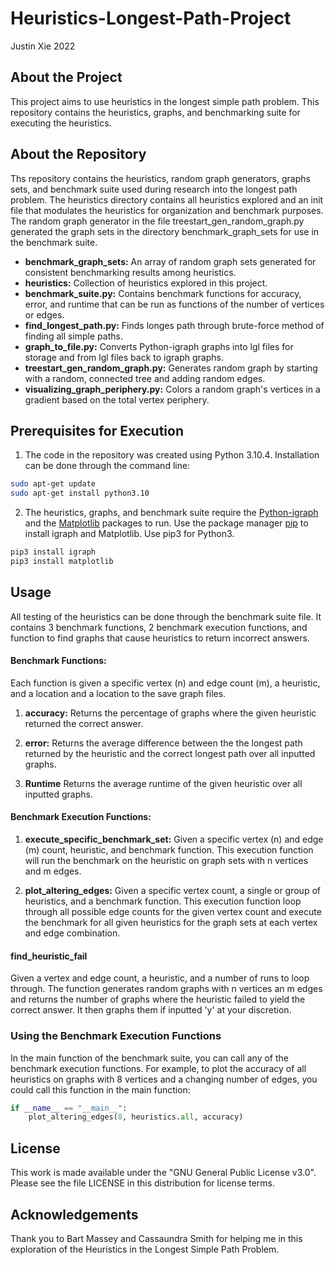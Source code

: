 # Heuristics-Longest-Path-Project
Justin Xie 2022

## About the Project
This project aims to use heuristics in the longest simple path problem. This repository contains the heuristics, graphs, and benchmarking suite for executing the heuristics.

## About the Repository
Ths repository contains the heuristics, random graph generators, graphs sets, and benchmark suite used during research into the longest path problem. The heuristics directory contains all heuristics explored and an init file that modulates the heuristics for organization and benchmark purposes. The random graph generator in the file treestart_gen_random_graph.py generated the graph sets in the directory benchmark_graph_sets for use in the benchmark suite.

- **benchmark_graph_sets:** An array of random graph sets generated for consistent benchmarking results among heuristics.
- **heuristics:** Collection of heuristics explored in this project.
- **benchmark_suite.py:** Contains benchmark functions for accuracy, error, and runtime that can be run as functions of the number of vertices or edges.
- **find_longest_path.py:** Finds longes path through brute-force method of finding all simple paths.
- **graph_to_file.py:** Converts Python-igraph graphs into lgl files for storage and from lgl files back to igraph graphs.
- **treestart_gen_random_graph.py:** Generates random graph by starting with a random, connected tree and adding random edges.
- **visualizing_graph_periphery.py:** Colors a random graph's vertices in a gradient based on the total vertex periphery.

## Prerequisites for Execution
1. The code in the repository was created using Python 3.10.4. Installation can be done through the command line:

```bash
sudo apt-get update
sudo apt-get install python3.10
```

2. The heuristics, graphs, and benchmark suite require the [Python-igraph](https://igraph.org/python/) and the [Matplotlib](https://matplotlib.org/) packages to run. Use the package manager [pip](https://pip.pypa.io/en/stable/) to install igraph and Matplotlib. Use pip3 for Python3.

```bash
pip3 install igraph
pip3 install matplotlib
```

## Usage
All testing of the heuristics can be done through the benchmark suite file. It contains 3 benchmark functions, 2 benchmark execution functions, and function to find graphs that cause heuristics to return incorrect answers.

#### Benchmark Functions:
Each function is given a specific vertex (n) and edge count (m), a heuristic, and a location and a location to the save graph files.

1. **accuracy:** Returns the percentage of graphs where the given heuristic returned the correct answer. 

2. **error:** Returns the average difference between the the longest path returned by the heuristic and the correct longest path over all inputted graphs.

3. **Runtime** Returns the average runtime of the given heuristic over all inputted graphs.

#### Benchmark Execution Functions:
1. **execute_specific_benchmark_set:** Given a specific vertex (n) and edge (m) count, heuristic, and benchmark function. This execution function will run the benchmark on the heuristic on graph sets with n vertices and m edges.

2. **plot_altering_edges:** Given a specific vertex count, a single or group of heuristics, and a benchmark function. This execution function loop through all possible edge counts for the given vertex count and execute the benchmark for all given heuristics for the graph sets at each vertex and edge combination.

#### find_heuristic_fail 
Given a vertex and edge count, a heuristic, and a number of runs to loop through. The function generates random graphs with n vertices an m edges and returns the number of graphs where the heuristic failed to yield the correct answer. It then graphs them if inputted 'y' at your discretion.

### Using the Benchmark Execution Functions
In the main function of the benchmark suite, you can call any of the benchmark execution functions. For example, to plot the accuracy of all heuristics on graphs with 8 vertices and a changing number of edges, you could call this function in the main function:

```python
if __name__ == "__main__":
    plot_altering_edges(8, heuristics.all, accuracy)
```

## License
This work is made available under the "GNU General Public License v3.0". Please see the file LICENSE in this distribution for license terms.

## Acknowledgements
Thank you to Bart Massey and Cassaundra Smith for helping me in this exploration of the Heuristics in the Longest Simple Path Problem.